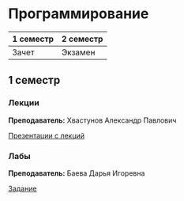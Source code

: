 # Программирование

|1 семестр|2 семестр|
|---|---|
|Зачет|Экзамен|

## 1 семестр
### Лекции

**Преподаватель:** Хвастунов Александр Павлович

[Презентации с лекций](https://drive.google.com/drive/folders/113UbPRJY_gsNkbE8cX7AGsOFAA2gqX8J)

### Лабы

**Преподаватель:** Баева Дарья Игоревна

[Задание](https://drive.google.com/drive/folders/1evFNFQOdeiMIVPAOOo4XLB-VJRvSZvD3)
